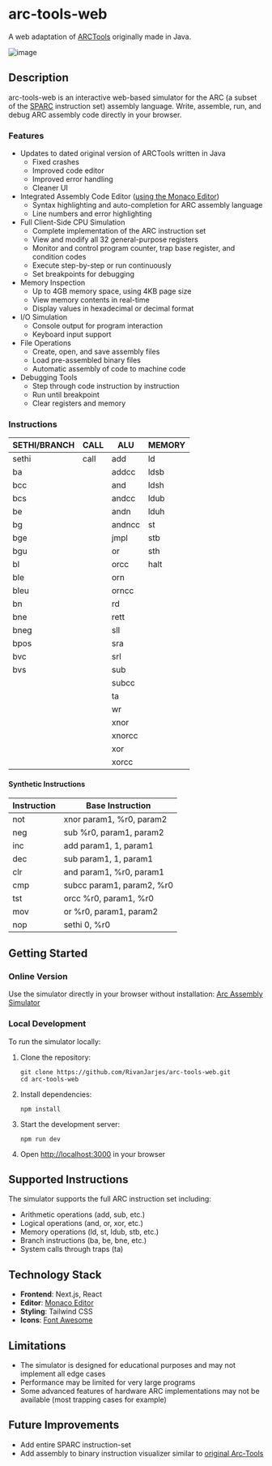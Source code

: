 # arc-tools-web

A web adaptation of [ARCTools](https://iiusatech.com/murdocca/CAO/) originally made in Java.

![image](https://github.com/user-attachments/assets/9c34b489-d859-44bb-9529-885c0c8d56ca)

## Description

arc-tools-web is an interactive web-based simulator for the ARC (a subset of the [SPARC](https://en.wikipedia.org/wiki/SPARC) instruction set) assembly language. Write, assemble, run, and debug ARC assembly code directly in your browser.

### Features

- Updates to dated original version of ARCTools written in Java
    - Fixed crashes
    - Improved code editor
    - Improved error handling
    - Cleaner UI
- Integrated Assembly Code Editor ([using the Monaco Editor](https://microsoft.github.io/monaco-editor/))
    - Syntax highlighting and auto-completion for ARC assembly language
    - Line numbers and error highlighting
- Full Client-Side CPU Simulation
    - Complete implementation of the ARC instruction set
    - View and modify all 32 general-purpose registers
    - Monitor and control program counter, trap base register, and condition codes
    - Execute step-by-step or run continuously
    - Set breakpoints for debugging
- Memory Inspection
    - Up to 4GB memory space, using 4KB page size
    - View memory contents in real-time
    - Display values in hexadecimal or decimal format
- I/O Simulation
    - Console output for program interaction
    - Keyboard input support
- File Operations
    - Create, open, and save assembly files
    - Load pre-assembled binary files
    - Automatic assembly of code to machine code
- Debugging Tools
    - Step through code instruction by instruction
    - Run until breakpoint
    - Clear registers and memory

### Instructions

| SETHI/BRANCH | CALL | ALU | MEMORY |
|--------------|------|-----|---------|
| sethi | call | add | ld |
| ba | | addcc | ldsb |
| bcc | | and | ldsh |
| bcs | | andcc | ldub |
| be | | andn | lduh |
| bg | | andncc | st |
| bge | | jmpl | stb |
| bgu | | or | sth |
| bl | | orcc | halt |
| ble | | orn | |
| bleu | | orncc | |
| bn | | rd | |
| bne | | rett | |
| bneg | | sll | |
| bpos | | sra | |
| bvc | | srl | |
| bvs | | sub | |
| | | subcc | |
| | | ta | |
| | | wr | |
| | | xnor | |
| | | xnorcc | |
| | | xor | |
| | | xorcc | |

#### Synthetic Instructions

| Instruction | Base Instruction |
|-------------|------------------|
| not | xnor param1, %r0, param2 |
| neg | sub %r0, param1, param2 |
| inc | add param1, 1, param1 |
| dec | sub param1, 1, param1 |
| clr | and param1, %r0, param1 |
| cmp | subcc param1, param2, %r0 |
| tst | orcc %r0, param1, %r0 |
| mov | or %r0, param1, param2 |
| nop | sethi 0, %r0 |

## Getting Started

### Online Version

Use the simulator directly in your browser without installation: [Arc Assembly Simulator](https://rivanjarjes.com/arc-simulator)

### Local Development

To run the simulator locally:


1. Clone the repository:
   ```
   git clone https://github.com/RivanJarjes/arc-tools-web.git
   cd arc-tools-web
   ```
2. Install dependencies:
   ```
   npm install
   ```
3. Start the development server:
   ```
   npm run dev
   ```
4. Open [http://localhost:3000](http://localhost:3000) in your browser


## Supported Instructions

The simulator supports the full ARC instruction set including:

- Arithmetic operations (add, sub, etc.)
- Logical operations (and, or, xor, etc.)
- Memory operations (ld, st, ldub, stb, etc.)
- Branch instructions (ba, be, bne, etc.)
- System calls through traps (ta)


## Technology Stack

- **Frontend**: Next.js, React
- **Editor**: [Monaco Editor](https://microsoft.github.io/monaco-editor/)
- **Styling**: Tailwind CSS
- **Icons**: [Font Awesome](https://fontawesome.com/)

## Limitations

- The simulator is designed for educational purposes and may not implement all edge cases
- Performance may be limited for very large programs
- Some advanced features of hardware ARC implementations may not be available (most trapping cases for example)

## Future Improvements

- Add entire SPARC instruction-set
- Add assembly to binary instruction visualizer similar to [original Arc-Tools](https://github.com/user-attachments/assets/41905445-2d8f-4bbc-9c9d-cbba80b4c20d)
